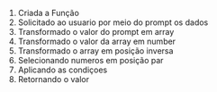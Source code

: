 1. Criada a Função
2. Solicitado ao usuario por meio do prompt os dados
3. Transformado o valor do prompt em array
4. Transformado o valor da array em number
5. Transformado o array em posição inversa
6. Selecionando numeros em posição par
7. Aplicando as condiçoes
8. Retornando o valor
